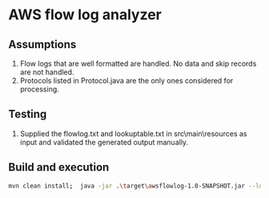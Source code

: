 # AWS flow log analyzer

## Assumptions
 1. Flow logs that are well formatted are handled. No data and skip records are not handled.
 2. Protocols listed in Protocol.java are the only ones considered for processing.

## Testing
 1. Supplied the flowlog.txt and lookuptable.txt in src\main\resources as input and validated the generated output manually.
 
## Build and execution
```bash
mvn clean install;  java -jar .\target\awsflowlog-1.0-SNAPSHOT.jar --log .\src\main\resources\flowlog.txt --lookup .\src\main\resources\lookuptable.txt --output .\target\output.txt 
```